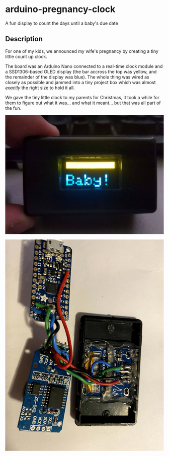 # arduino-pregnancy-clock
A fun display to count the days until a baby's due date

## Description

For one of my kids, we announced my wife's pregnancy by creating a tiny little count up clock.

The board was an Arduino Nano connected to a real-time clock module and a SSD1306-based OLED display (the bar accross the top was yellow, and the remainder of the display was blue).  The whole thing was wired as closely as possible and jammed into a tiny project box which was almost _exactly_ the right size to hold it all.

We gave the tiny little clock to my parents for Christmas, it took a while for them to figure out what it was... and what it meant... but that was all part of the fun.

![Completed Screen](completed-screen.jpg)

![Completed Wiring](completed-wiring.jpg)
